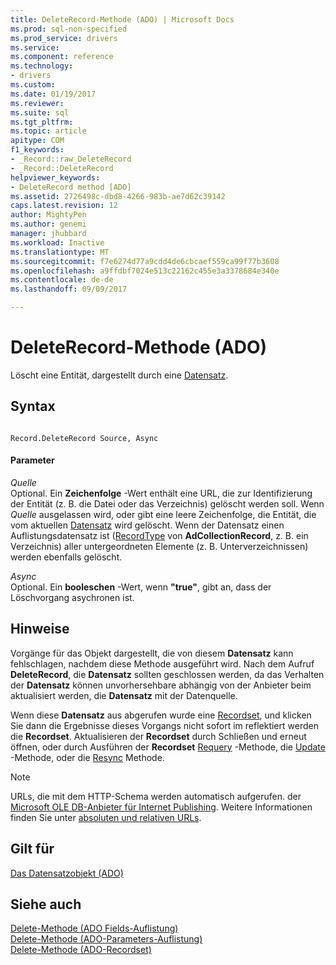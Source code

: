 ```yaml
---
title: DeleteRecord-Methode (ADO) | Microsoft Docs
ms.prod: sql-non-specified
ms.prod_service: drivers
ms.service: 
ms.component: reference
ms.technology:
- drivers
ms.custom: 
ms.date: 01/19/2017
ms.reviewer: 
ms.suite: sql
ms.tgt_pltfrm: 
ms.topic: article
apitype: COM
f1_keywords:
- _Record::raw_DeleteRecord
- _Record::DeleteRecord
helpviewer_keywords:
- DeleteRecord method [ADO]
ms.assetid: 2726498c-dbd8-4266-983b-ae7d62c39142
caps.latest.revision: 12
author: MightyPen
ms.author: genemi
manager: jhubbard
ms.workload: Inactive
ms.translationtype: MT
ms.sourcegitcommit: f7e6274d77a9cdd4de6cbcaef559ca99f77b3608
ms.openlocfilehash: a9ffdbf7024e513c22162c455e3a3378684e340e
ms.contentlocale: de-de
ms.lasthandoff: 09/09/2017

---
```

# <a name="deleterecord-method-ado"></a>DeleteRecord-Methode (ADO)
Löscht eine Entität, dargestellt durch eine [Datensatz](../../../ado/reference/ado-api/record-object-ado.md).  
  
## <a name="syntax"></a>Syntax  
  
```  
  
Record.DeleteRecord Source, Async  
```  
  
#### <a name="parameters"></a>Parameter  
 *Quelle*  
 Optional. Ein **Zeichenfolge** -Wert enthält eine URL, die zur Identifizierung der Entität (z. B. die Datei oder das Verzeichnis) gelöscht werden soll. Wenn *Quelle* ausgelassen wird, oder gibt eine leere Zeichenfolge, die Entität, die vom aktuellen [Datensatz](../../../ado/reference/ado-api/record-object-ado.md) wird gelöscht. Wenn der Datensatz einen Auflistungsdatensatz ist ([RecordType](../../../ado/reference/ado-api/recordtype-property-ado.md) von **AdCollectionRecord**, z. B. ein Verzeichnis) aller untergeordneten Elemente (z. B. Unterverzeichnissen) werden ebenfalls gelöscht.  
  
 *Async*  
 Optional. Ein **booleschen** -Wert, wenn **"true"**, gibt an, dass der Löschvorgang asychronen ist.  
  
## <a name="remarks"></a>Hinweise  
 Vorgänge für das Objekt dargestellt, die von diesem **Datensatz** kann fehlschlagen, nachdem diese Methode ausgeführt wird. Nach dem Aufruf **DeleteRecord**, die **Datensatz** sollten geschlossen werden, da das Verhalten der **Datensatz** können unvorhersehbare abhängig von der Anbieter beim aktualisiert werden, die **Datensatz** mit der Datenquelle.  
  
 Wenn diese **Datensatz** aus abgerufen wurde eine [Recordset](../../../ado/reference/ado-api/recordset-object-ado.md), und klicken Sie dann die Ergebnisse dieses Vorgangs nicht sofort im reflektiert werden die **Recordset**. Aktualisieren der **Recordset** durch Schließen und erneut öffnen, oder durch Ausführen der **Recordset** [Requery](../../../ado/reference/ado-api/requery-method.md) -Methode, die [Update](../../../ado/reference/ado-api/update-method.md) -Methode, oder die [Resync](../../../ado/reference/ado-api/resync-method.md) Methode.  
  
> [!NOTE]
>  URLs, die mit dem HTTP-Schema werden automatisch aufgerufen. der [Microsoft OLE DB-Anbieter für Internet Publishing](../../../ado/guide/appendixes/microsoft-ole-db-provider-for-internet-publishing.md). Weitere Informationen finden Sie unter [absoluten und relativen URLs](../../../ado/guide/data/absolute-and-relative-urls.md).  
  
## <a name="applies-to"></a>Gilt für  
 [Das Datensatzobjekt (ADO)](../../../ado/reference/ado-api/record-object-ado.md)  
  
## <a name="see-also"></a>Siehe auch  
 [Delete-Methode (ADO Fields-Auflistung)](../../../ado/reference/ado-api/delete-method-ado-fields-collection.md)   
 [Delete-Methode (ADO-Parameters-Auflistung)](../../../ado/reference/ado-api/delete-method-ado-parameters-collection.md)   
 [Delete-Methode (ADO-Recordset)](../../../ado/reference/ado-api/delete-method-ado-recordset.md)

